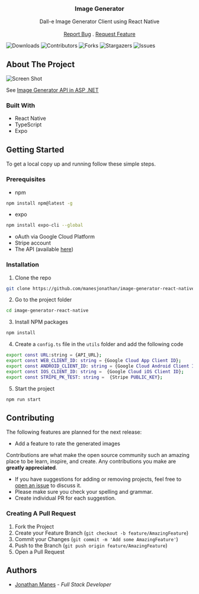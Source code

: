 <br/>
<p align="center">
  <h3 align="center">Image Generator</h3>

  <p align="center">
    Dall-e Image Generator Client using React Native
    <br/>
    <br/>
    <a href="https://github.com/manesjonathan/image-generator-react-native/issues">Report Bug</a>
    .
    <a href="https://github.com/manesjonathan/image-generator-react-native/issues">Request Feature</a>
  </p>

![Downloads](https://img.shields.io/github/downloads/manesjonathan/image-generator-react-native/total) ![Contributors](https://img.shields.io/github/contributors/manesjonathan/image-generator-react-native?color=dark-green) ![Forks](https://img.shields.io/github/forks/manesjonathan/image-generator?style=social) ![Stargazers](https://img.shields.io/github/stars/manesjonathan/image-generator-react-native?style=social) ![Issues](https://img.shields.io/github/issues/manesjonathan/image-generator-react-native)

## About The Project

![Screen Shot](demo.gif)

See [Image Generator API in ASP .NET](https://github.com/manesjonathan/image-generator-.NET)

### Built With

- React Native
- TypeScript
- Expo

## Getting Started

To get a local copy up and running follow these simple steps.

### Prerequisites

* npm

```sh
npm install npm@latest -g
```

* expo

```sh
npm install expo-cli --global
```

* oAuth via Google Cloud Platform
* Stripe account
* The API (available [here](https://github.com/manesjonathan/image-generator-.NET))

### Installation

1. Clone the repo

```sh
git clone https://github.com/manesjonathan/image-generator-react-native.git
```

2. Go to the project folder

```sh
cd image-generator-react-native
```

3. Install NPM packages

```sh
npm install
```

4. Create a `config.ts` file in the `utils` folder and add the following code

```sh
export const URL:string = {API_URL};
export const WEB_CLIENT_ID: string = {Google Cloud App Client ID};
export const ANDROID_CLIENT_ID: string = {Google Cloud Android Client ID};
export const IOS_CLIENT_ID: string =  {Google Cloud iOS Client ID};
export const STRIPE_PK_TEST: string =  {Stripe PUBLIC_KEY};
```

5. Start the project

```sh
npm run start
```

## Contributing

The following features are planned for the next release:

* Add a feature to rate the generated images

Contributions are what make the open source community such an amazing place to be learn, inspire, and create. Any
contributions you make are **greatly appreciated**.

* If you have suggestions for adding or removing projects, feel free
  to [open an issue](https://github.com/manesjonathan/image-generator/issues/new) to discuss it.
* Please make sure you check your spelling and grammar.
* Create individual PR for each suggestion.

### Creating A Pull Request

1. Fork the Project
2. Create your Feature Branch (`git checkout -b feature/AmazingFeature`)
3. Commit your Changes (`git commit -m 'Add some AmazingFeature'`)
4. Push to the Branch (`git push origin feature/AmazingFeature`)
5. Open a Pull Request

## Authors

* [Jonathan Manes](https://github.com/manesjonathan/) - *Full Stack Developer*
